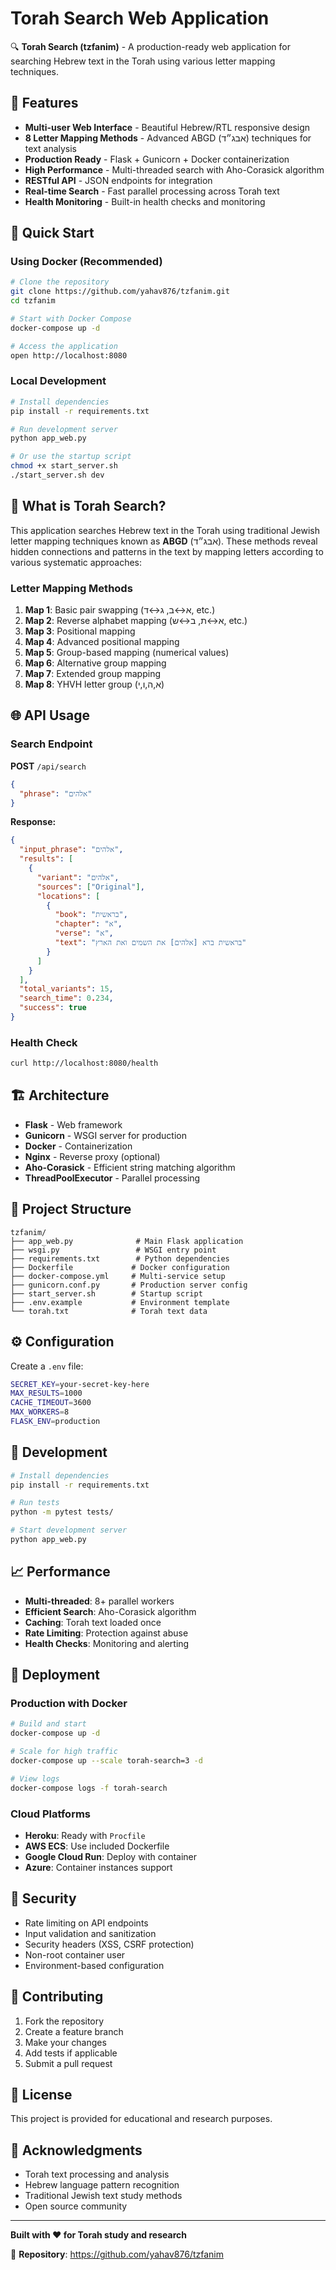 # Torah Search Web Application

🔍 **Torah Search (tzfanim)** - A production-ready web application for searching Hebrew text in the Torah using various letter mapping techniques.

## 🌟 Features

- **Multi-user Web Interface** - Beautiful Hebrew/RTL responsive design
- **8 Letter Mapping Methods** - Advanced ABGD (אבג״ד) techniques for text analysis
- **Production Ready** - Flask + Gunicorn + Docker containerization
- **High Performance** - Multi-threaded search with Aho-Corasick algorithm
- **RESTful API** - JSON endpoints for integration
- **Real-time Search** - Fast parallel processing across Torah text
- **Health Monitoring** - Built-in health checks and monitoring

## 🚀 Quick Start

### Using Docker (Recommended)

```bash
# Clone the repository
git clone https://github.com/yahav876/tzfanim.git
cd tzfanim

# Start with Docker Compose
docker-compose up -d

# Access the application
open http://localhost:8080
```

### Local Development

```bash
# Install dependencies
pip install -r requirements.txt

# Run development server
python app_web.py

# Or use the startup script
chmod +x start_server.sh
./start_server.sh dev
```

## 📖 What is Torah Search?

This application searches Hebrew text in the Torah using traditional Jewish letter mapping techniques known as **ABGD** (אבג״ד). These methods reveal hidden connections and patterns in the text by mapping letters according to various systematic approaches:

### Letter Mapping Methods

1. **Map 1**: Basic pair swapping (א↔ב, ג↔ד, etc.)
2. **Map 2**: Reverse alphabet mapping (א↔ת, ב↔ש, etc.)  
3. **Map 3**: Positional mapping
4. **Map 4**: Advanced positional mapping
5. **Map 5**: Group-based mapping (numerical values)
6. **Map 6**: Alternative group mapping
7. **Map 7**: Extended group mapping
8. **Map 8**: YHVH letter group (א,ה,ו,י)

## 🌐 API Usage

### Search Endpoint

**POST** `/api/search`

```json
{
  "phrase": "אלהים"
}
```

**Response:**
```json
{
  "input_phrase": "אלהים",
  "results": [
    {
      "variant": "אלהים",
      "sources": ["Original"],
      "locations": [
        {
          "book": "בראשית",
          "chapter": "א",
          "verse": "א", 
          "text": "בראשית ברא [אלהים] את השמים ואת הארץ"
        }
      ]
    }
  ],
  "total_variants": 15,
  "search_time": 0.234,
  "success": true
}
```

### Health Check

```bash
curl http://localhost:8080/health
```

## 🏗️ Architecture

- **Flask** - Web framework
- **Gunicorn** - WSGI server for production
- **Docker** - Containerization
- **Nginx** - Reverse proxy (optional)
- **Aho-Corasick** - Efficient string matching algorithm
- **ThreadPoolExecutor** - Parallel processing

## 📁 Project Structure

```
tzfanim/
├── app_web.py              # Main Flask application
├── wsgi.py                 # WSGI entry point
├── requirements.txt        # Python dependencies
├── Dockerfile             # Docker configuration
├── docker-compose.yml     # Multi-service setup
├── gunicorn.conf.py       # Production server config
├── start_server.sh        # Startup script
├── .env.example           # Environment template
└── torah.txt              # Torah text data
```

## ⚙️ Configuration

Create a `.env` file:

```bash
SECRET_KEY=your-secret-key-here
MAX_RESULTS=1000
CACHE_TIMEOUT=3600
MAX_WORKERS=8
FLASK_ENV=production
```

## 🔧 Development

```bash
# Install dependencies
pip install -r requirements.txt

# Run tests
python -m pytest tests/

# Start development server
python app_web.py
```

## 📈 Performance

- **Multi-threaded**: 8+ parallel workers
- **Efficient Search**: Aho-Corasick algorithm
- **Caching**: Torah text loaded once
- **Rate Limiting**: Protection against abuse
- **Health Checks**: Monitoring and alerting

## 🚀 Deployment

### Production with Docker

```bash
# Build and start
docker-compose up -d

# Scale for high traffic
docker-compose up --scale torah-search=3 -d

# View logs
docker-compose logs -f torah-search
```

### Cloud Platforms

- **Heroku**: Ready with `Procfile`
- **AWS ECS**: Use included Dockerfile
- **Google Cloud Run**: Deploy with container
- **Azure**: Container instances support

## 🔐 Security

- Rate limiting on API endpoints
- Input validation and sanitization
- Security headers (XSS, CSRF protection)
- Non-root container user
- Environment-based configuration

## 🤝 Contributing

1. Fork the repository
2. Create a feature branch
3. Make your changes
4. Add tests if applicable
5. Submit a pull request

## 📄 License

This project is provided for educational and research purposes.

## 🙏 Acknowledgments

- Torah text processing and analysis
- Hebrew language pattern recognition
- Traditional Jewish text study methods
- Open source community

---

**Built with ❤️ for Torah study and research**

🔗 **Repository**: https://github.com/yahav876/tzfanim
